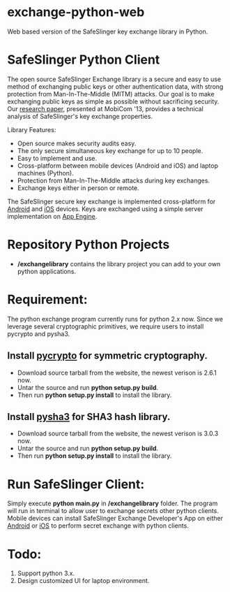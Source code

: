 exchange-python-web
===================

Web based version of the SafeSlinger key exchange library in Python.


SafeSlinger Python Client
===================
The open source SafeSlinger Exchange library is a secure and easy to use method of exchanging public keys or other authentication data, with strong protection from Man-In-The-Middle (MITM) attacks. Our goal is to make exchanging public keys as simple as possible without sacrificing security. Our [research paper](http://sparrow.ece.cmu.edu/group/pub/farb_safeslinger_mobicom2013.pdf), presented at MobiCom '13, provides a technical analysis of SafeSlinger's key exchange properties.

Library Features:

- Open source makes security audits easy.
- The only secure simultaneous key exchange for up to 10 people.
- Easy to implement and use.
- Cross-platform between mobile devices (Android and iOS) and laptop machines (Python).
- Protection from Man-In-The-Middle attacks during key exchanges.
- Exchange keys either in person or remote.

The SafeSlinger secure key exchange is implemented cross-platform for [Android](http://github.com/SafeSlingerProject/SafeSlinger-Android) and [iOS](http://github.com/SafeSlingerProject/SafeSlinger-iOS) devices. Keys are exchanged using a simple server implementation on [App Engine](http://github.com/SafeSlingerProject/SafeSlinger-AppEngine).

Repository Python Projects
=======

- **/exchangelibrary** contains the library project you can add to your own python applications. 


Requirement:
========

The python exchange program currently runs for python 2.x now.
Since we leverage several cryptographic primitives, we require users to install pycrypto and pysha3.

## Install [pycrypto](https://pypi.python.org/pypi/pycrypto) for symmetric cryptography.
- Download source tarball from the website, the newest verison is 2.6.1 now.
- Untar the source and run **python setup.py build**.
- Then run **python setup.py install** to install the library.

## Install [pysha3](https://pypi.python.org/pypi/pysha3/) for SHA3 hash library.
- Download source tarball from the website, the newest verison is 3.0.3 now.
- Untar the source and run **python setup.py build**.
- Then run **python setup.py install** to install the library.

Run SafeSlinger Client:
========

Simply execute **python main.py** in **/exchangelibrary** folder. The program will run in terminal to allow user to exchange secrets other python clients.
Mobile devices can install SafeSlinger Exchange Developer's App on either [Android](http://play.google.com/store/apps/details?id=edu.cmu.cylab.starslinger.demo) or [iOS](https://itunes.apple.com/app/safeslinger-exchange-for-developers/id909442873) to perform secret exchange with python clients.


Todo:
========

1. Support python 3.x.
2. Design customized UI for laptop environment.
